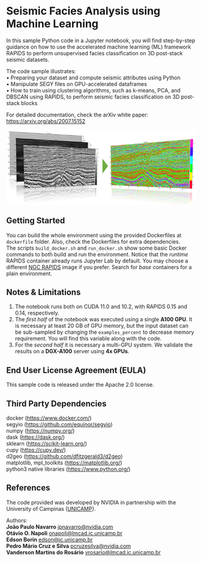 # Seismic Facies Analysis using Machine Learning

In this sample Python code in a Jupyter notebook, you will find step-by-step guidance on how to use the accelerated machine learning (ML) framework RAPIDS to perform unsupervised facies classification on 3D post-stack seismic datasets.<br>

The code sample illustrates:<br>
• Preparing your dataset and compute seismic attributes using Python<br>
• Manipulate SEGY files on GPU-accelerated dataframes<br>
• How to train using clustering algorithms, such as k-means, PCA, and DBSCAN using RAPIDS, to perform seismic facies classification on 3D post-stack blocks<br>

For detailed documentation, check the arXiv white paper: https://arxiv.org/abs/2007.15152

<img src="https://github.com/NVIDIA/energy-sdk/blob/master/rapids_seismic_facies/figs/intro.png?raw=true" width=700 align=center>

## Getting Started
You can build the whole environment using the provided Dockerfiles at `dockerfile` folder. Also, check the Dockerfiles for extra dependencies.<br>
The scripts `build_docker.sh` and `run_docker.sh` show some basic Docker commands to both build and run the environment. Notice that the *runtime* RAPIDS container already runs Jupyter Lab by default. You may choose a different [NGC RAPIDS](https://ngc.nvidia.com/catalog/containers/nvidia:rapidsai:rapidsai/tags) image if you prefer. Search for *base* containers for a plain environment.

## Notes & Limitations
1. The notebook runs both on CUDA 11.0 and 10.2, with RAPIDS 0.15 and 0.14, respectively.
2. The *first half* of the notebook was executed using a single **A100 GPU**. It is necessary at least 20 GB of GPU memory, but the input dataset can be sub-sampled by changing the `examples_percent` to decrease memory requirement.  You will find this variable along with the code.
3. For the *second half* it is necessary a multi-GPU system. We validate the results on a **DGX-A100** server using **4x GPUs**.

## End User License Agreement (EULA)
This sample code is released under the Apache 2.0 license.

## Third Party Dependencies
docker (https://www.docker.com/)<br>
segyio (https://github.com/equinor/segyio)<br>
numpy (https://numpy.org/)<br>
dask (https://dask.org/)<br>
sklearn (https://scikit-learn.org/)<br>
cupy (https://cupy.dev/)<br>
d2geo (https://github.com/dfitzgerald3/d2geo)<br>
matplotlib, mpl_toolkits (https://matplotlib.org/)<br>
python3 native libraries (https://www.python.org/) <br>

## References

The code provided was developed by NVIDIA in partnership with the University of Campinas ([UNICAMP](https://ic.unicamp.br/en/)).<br>

Authors:<br>
**João Paulo Navarro** [jpnavarro@nvidia.com](mailto:jpnavarro@nvidia.com)<br>
**Otávio O. Napoli** [onapoli@lmcad.ic.unicamp.br](mailto:onapoli@lmcad.ic.unicamp.br)<br>
**Edson Borin** [edson@ic.unicamp.br](mailto:edson@ic.unicamp.br)<br>
**Pedro Mário Cruz e Silva** [pcruzesilva@nvidia.com](mailto:pcruzesilva@nvidia.com)<br>
**Vanderson Martins do Rosário** [vrosario@lmcad.ic.unicamp.br](mailto:vrosario@lmcad.ic.unicamp.br)<br>

